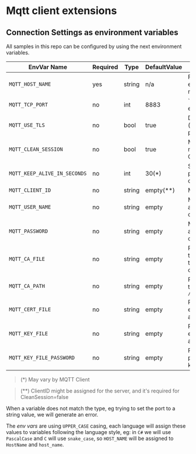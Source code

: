 # Mqtt client extensions

## Connection Settings as environment variables

All samples in this repo can be configured by using the next environment variables.

|EnvVar Name|Required|Type|DefaultValue|Notes|
|-----------|--------|----|------------|-----|
|`MQTT_HOST_NAME`|yes|string|n/a|FQDN to the endpoint, eg: mybroker.mydomain.com|
|`MQTT_TCP_PORT`|no|int|8883|`TCP port to access the endpoint eg: 8883|
|`MQTT_USE_TLS`|no|bool|true|Disable TLS negotiation (not recommended for production)|
|`MQTT_CLEAN_SESSION`|no|bool|true|MQTT Clean Session, might require to set the ClientId|
|`MQTT_KEEP_ALIVE_IN_SECONDS`|no|int|30(*)|Seconds to send the ping to keep the connection open|
|`MQTT_CLIENT_ID`|no|string|empty(**)|MQTT Client Id|
|`MQTT_USER_NAME`|no|string|empty|MQTT Username to authenticate the connection|
|`MQTT_PASSWORD`|no|string|empty|MQTT Password to authenticate the connection|
|`MQTT_CA_FILE`|no|string|empty|Path to a PEM file with the chain required to trust the TLS endpoint certificate|
|`MQTT_CA_PATH`|no|string|empty|Path to a folder with trusted certs, eg: `/etc/ssl/certs`|
|`MQTT_CERT_FILE`|no|string|empty|Path to a PEM file to establish X509 client authentication|
|`MQTT_KEY_FILE`|no|string|empty|Path to a KEY file to establish X509 client authentication|
|`MQTT_KEY_FILE_PASSWORD`|no|string|empty|Password (aka pass-phrase) to protect the key file| 

> (*) May vary by MQTT Client

> (**) ClientID might be assigned for the server, and it's required for CleanSession=false

When a variable does not match the type, eg trying to set the port to a string value, we will generate an error.

The _env vars_ are using `UPPER_CASE` casing, each language will assign these values to variables following the language style, eg: in `C#` we will use `PascalCase` and `C` will use `snake_case`, so `HOST_NAME` will be assigned to `HostName` and `host_name`.

